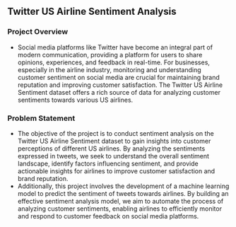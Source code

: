 ## Twitter US Airline Sentiment Analysis 
### Project Overview
- Social media platforms like Twitter have become an integral part of modern communication, providing a platform for users to share opinions, experiences, and feedback in real-time. For businesses, especially in the airline industry, monitoring and understanding customer sentiment on social media are crucial for maintaining brand reputation and improving customer satisfaction. The Twitter US Airline Sentiment dataset offers a rich source of data for analyzing customer sentiments towards various US airlines.

### Problem Statement
- The objective of the project is to conduct sentiment analysis on the Twitter US Airline Sentiment dataset to gain insights into customer perceptions of different US airlines. By analyzing the sentiments expressed in tweets, we seek to understand the overall sentiment landscape, identify factors influencing sentiment, and provide actionable insights for airlines to improve customer satisfaction and brand reputation.
- Additionally, this project involves the development of a machine learning model to predict the sentiment of tweets towards airlines. By building an effective sentiment analysis model, we aim to automate the process of analyzing customer sentiments, enabling airlines to efficiently monitor and respond to customer feedback on social media platforms.
